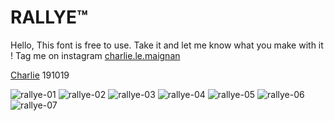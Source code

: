 # RALLYE™

Hello,
This font is free to use. 
Take it and let me know what you make with it !
Tag me on instagram [charlie.le.maignan](https://www.instagram.com/charlie.le.maignan/)

[Charlie](http://charlielemaignan.com) 191019

![rallye-01](http://charlielemaignan.com/assets/img/projects/experimentation/typographie/rallye/01.png)
![rallye-02](http://charlielemaignan.com/assets/img/projects/experimentation/typographie/rallye/02.png)
![rallye-03](http://charlielemaignan.com/assets/img/projects/experimentation/typographie/rallye/03.png)
![rallye-04](http://charlielemaignan.com/assets/img/projects/experimentation/typographie/rallye/04.png)
![rallye-05](http://charlielemaignan.com/assets/img/projects/experimentation/typographie/rallye/05.png)
![rallye-06](http://charlielemaignan.com/assets/img/projects/experimentation/typographie/rallye/06.png)
![rallye-07](http://charlielemaignan.com/assets/img/projects/experimentation/typographie/rallye/07.png)
